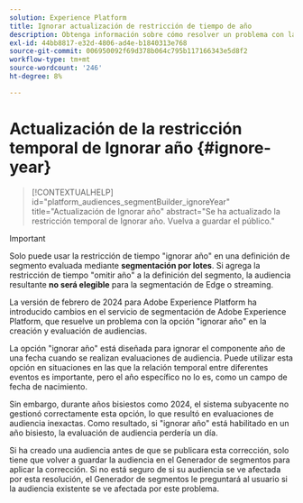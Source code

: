 ```yaml
---
solution: Experience Platform
title: Ignorar actualización de restricción de tiempo de año
description: Obtenga información sobre cómo resolver un problema con la restricción de tiempo de ignorar año.
exl-id: 44bb8817-e32d-4806-ad4e-b1840313e768
source-git-commit: 006950092f69d378b064c795b117166343e5d8f2
workflow-type: tm+mt
source-wordcount: '246'
ht-degree: 8%

---
```


# Actualización de la restricción temporal de Ignorar año {#ignore-year}

>[!CONTEXTUALHELP]
>id="platform_audiences_segmentBuilder_ignoreYear"
>title="Actualización de Ignorar año"
>abstract="Se ha actualizado la restricción temporal de Ignorar año. Vuelva a guardar el público."

>[!IMPORTANT]
>
>Solo puede usar la restricción de tiempo &quot;ignorar año&quot; en una definición de segmento evaluada mediante **segmentación por lotes**. Si agrega la restricción de tiempo &quot;omitir año&quot; a la definición del segmento, la audiencia resultante **no será elegible** para la segmentación de Edge o streaming.

La versión de febrero de 2024 para Adobe Experience Platform ha introducido cambios en el servicio de segmentación de Adobe Experience Platform, que resuelve un problema con la opción &quot;ignorar año&quot; en la creación y evaluación de audiencias.

La opción &quot;ignorar año&quot; está diseñada para ignorar el componente año de una fecha cuando se realizan evaluaciones de audiencia. Puede utilizar esta opción en situaciones en las que la relación temporal entre diferentes eventos es importante, pero el año específico no lo es, como un campo de fecha de nacimiento.

Sin embargo, durante años bisiestos como 2024, el sistema subyacente no gestionó correctamente esta opción, lo que resultó en evaluaciones de audiencia inexactas. Como resultado, si &quot;ignorar año&quot; está habilitado en un año bisiesto, la evaluación de audiencia perdería un día.

Si ha creado una audiencia antes de que se publicara esta corrección, solo tiene que volver a guardar la audiencia en el Generador de segmentos para aplicar la corrección. Si no está seguro de si su audiencia se ve afectada por esta resolución, el Generador de segmentos le preguntará al usuario si la audiencia existente se ve afectada por este problema.
